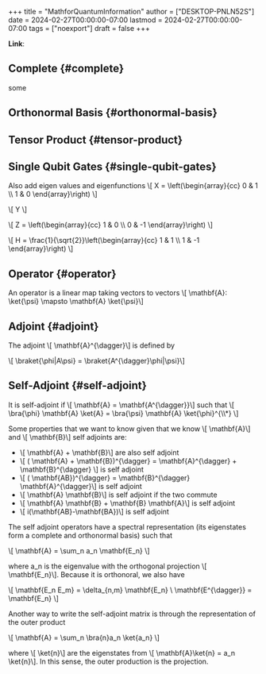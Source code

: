 +++
title = "MathforQuantumInformation"
author = ["DESKTOP-PNLN52S"]
date = 2024-02-27T00:00:00-07:00
lastmod = 2024-02-27T00:00:00-07:00
tags = ["noexport"]
draft = false
+++

**Link**:


## Complete {#complete}

some


## Orthonormal Basis {#orthonormal-basis}


## Tensor Product {#tensor-product}


## Single Qubit Gates {#single-qubit-gates}

Also add eigen values and eigenfunctions
\\[
X = \left(\begin{array}{cc}
0 & 1 \\\\
1 & 0
\end{array}\right)
\\]

\\[
Y
\\]

\\[
Z = \left(\begin{array}{cc}
1 & 0 \\\\
0 & -1
\end{array}\right)
\\]

\\[
H = \frac{1}{\sqrt{2}}\left(\begin{array}{cc}
1 & 1 \\\\
1 & -1
\end{array}\right)
\\]


## Operator {#operator}

An operator is a linear map taking vectors to vectors
\\[ \mathbf{A}: \ket{\psi} \mapsto \mathbf{A} \ket{\psi}\\]


## Adjoint {#adjoint}

The adjoint \\[ \mathbf{A}^{\dagger}\\] is defined by

\\[ \braket{\phi|A\psi} = \braket{A^{\dagger}\phi|\psi}\\]


## Self-Adjoint {#self-adjoint}

It is self-adjoint if \\[ \mathbf{A} = \mathbf{A^{\dagger}}\\] such that
\\[ \bra{\phi} \mathbf{A} \ket{A} = \bra{\psi} \mathbf{A} \ket{\phi}^{\\\\*} \\]

Some properties that we want to know given that we know \\[ \mathbf{A}\\] and \\[ \mathbf{B}\\] self adjoints are:

-   \\[ \mathbf{A} + \mathbf{B}\\] are also self adjoint
-   \\[ ( \mathbf{A} + \mathbf{B})^{\dagger} = \mathbf{A}^{\dagger} + \mathbf{B}^{\dagger} \\] is self adjoint
-   \\[ ( \mathbf{AB})^{\dagger} = \mathbf{B}^{\dagger} \mathbf{A}^{\dagger}\\] is self adjoint
-   \\[ \mathbf{A} \mathbf{B}\\] is self adjoint if the two commute
-   \\[ \mathbf{A} \mathbf{B} + \mathbf{B} \mathbf{A}\\] is self adjoint
-   \\[ i(\mathbf{AB}-\mathbf{BA})\\] is self adjoint

The self adjoint operators have a spectral representation (its eigenstates form a complete and orthonormal basis) such that

\\[
\mathbf{A} = \sum\_n a\_n \mathbf{E\_n}
\\]

where a_n is the eigenvalue with the orthogonal projection \\[ \mathbf{E\_n}\\]. Because it is orthonoral, we also have

\\[
\mathbf{E\_n E\_m} = \delta\_{n,m} \mathbf{E\_n} \\
\mathbf{E^{\dagger}} = \mathbf{E\_n}
\\]

Another way to write the self-adjoint matrix is through the representation of the outer product

\\[
\mathbf{A} = \sum\_n \bra{n}a\_n \ket{a\_n}
\\]

where \\[ \ket{n}\\] are the eigenstates from \\[ \mathbf{A}\ket{n} = a\_n \ket{n}\\]. In this sense,
the outer production is the projection.
